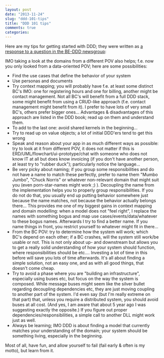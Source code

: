 ```yaml
---
layout: post
date: "2013-11-24"
slug: "ddd-101-tips"
title: "DDD 101 tips"
comments: true
categories: 
---
```


Here are my tips for getting started with DDD; they were written as [a response to a question in the BE-DDD newsgroup](https://groups.google.com/d/msg/be-ddd/uI5t9BsvWjc/mKjbDybf62cJ):

IMO taking a look at the domains from a different POV also helps; f.e. now you only looked from a data-oriented POV; here are some possibilities:

- Find the use cases that define the behavior of your system
- Use personas and documents
- Try context mapping; you will probably have f.e. at least some distinct BC's IMO: one for registering hours and one for billing, another might be contact management. Not all BC's will benefit from a full DDD stack, some might benefit from using a CRUD-like approach (f.e. contact management might benefit from it). I prefer to have lots of very small BC's, others prefer bigger ones... Advantages & disadvantages of this approach are listed in the DDD book; read up on them and understand them.
- To add to the last one: avoid shared kernels in the beginning...
- Try to read up on value objects; a lot of initial DDD'ers tend to get this wrong
- Speak and reason about your app in as much different ways as possible: try to look at it from different POV, it does not matter if this is ERD/UML/flowchart/ui-prototype/chat with someone who does not know IT at all but does know invoicing (if you don't have another person, at least try to "rubber duck"); particularly notice the language...
- Be very picky about naming; if you group some responsibilities and do not have a name to match these perfectly, prefer to name them "Mumbo Jumbo", "Chuck Norris" or whatever non-relevant domain that might suit you (even porn-star-names might work ;) ). Decoupling the name from the implementation helps you to properly group responsibilities. If you do not do that, you usually end up putting behavior somewhere just because the name matches, not because the behavior actually belongs there... This provides me one of my biggest gains in context mapping and domain modelling: when a model does not "feel right", I replace the names with something bogus and map use cases/events/data/whatever to these bogus names. Afterwards I try to find a better name. If you name things in front, you restrict yourself to whatever might fit in there...
- From the BC POV: try to determine how the system will work; which BC's depend on each other; if a BC crashes, will the system still work/be usable or not. This is not only about up- and downstream but allows you to get a really solid understanding of how your system should function, where responsibilities should be etc.... Investing a lot of time in this before will save you lots of time afterwards. It's all about finding a simple solution, not an easy one, and as with all good things, that doesn't come cheap.
- Try to avoid a phase where you are "building an infrastructure", especially using buses etc, but focus on the way the system is composed. While message buses might seem like the silver bullet regarding decoupling dependencies etc, they are just moving coupling to another part of the system. I'd even say (but I'm really extreme on that part) that, unless you require a distributed system, you should avoid buses at all cost. (And yes, I am aware that about 5 year ago I was suggesting exactly the opposite.) If you figure out proper dependencies/responsibilities, a simple call to another DLL might work just as well.
- Always be learning; IMO DDD is about finding a model that currently matches your understanding of the domain; your system should be something living, especially in the beginning.

Most of all, have fun, and allow yourself to fail (fail early & often is my motto), but learn from it.

